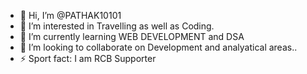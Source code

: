 - 👋 Hi, I’m @PATHAK10101
- 👀 I’m interested in Travelling as well as Coding.
- 🌱 I’m currently learning WEB DEVELOPMENT and DSA
- 💞️ I’m looking to collaborate on Development and analyatical areas..
- ⚡ Sport fact: I am RCB Supporter

<!---
PATHAK10101/PATHAK10101 is a ✨ special ✨ repository because its `README.md` (this file) appears on your GitHub profile.
You can click the Preview link to take a look at your changes.
--->

